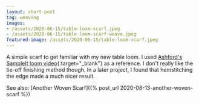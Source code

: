 ```yaml
---
layout: short-post
tag: weaving
images:
- /assets/2020-06-15/table-loom-scarf.jpeg
- /assets/2020-06-15/table-loom-scarf-weave.jpeg
featured-image: /assets/2020-06-15/table-loom-scarf.jpeg
---
```

A simple scarf to get familiar with my new table loom<!--more-->. I used [Ashford's SampleIt loom video](https://www.youtube.com/watch?v=B0aFlG7294w){:target="_blank"} as a reference. I don't really like the tie-off finishing method though. In a later project, I found that hemstitching the edge made a much nicer result.

See also: [Another Woven Scarf]({% post_url 2020-08-13-another-woven-scarf %})


